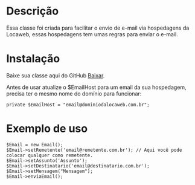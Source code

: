 # Descrição

Essa classe foi criada para facilitar o envio de e-mail via hospedagens da Locaweb, essas hospedagens tem umas regras para enviar o e-mail.


# Instalação

Baixe sua classe aqui do GitHub [Baixar](https://github.com/cagartner/LocawebObjectEmail/archive/master.zip).

Antes de usar atualize o $EmailHost para um email da sua hospedagem, precisa ter o mesmo nome do domínio para funcionar:

	private $EmailHost = "email@dominiodalocaweb.com.br";

# Exemplo de uso

	$Email = new Email();
	$Email->setRemetente('email@remetente.com.br'); // Aqui você pode colocar qualquer como remetente.
	$Email->setAssunto('Assunto');
	$Email->setDestinatario('email@destinatario.com.br');
	$Email->setMensagem("Mensagem");
	$Email->enviaEmail();

